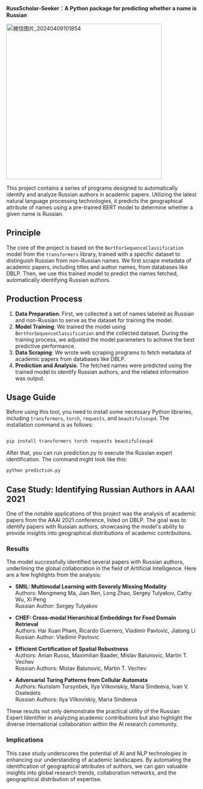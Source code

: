 **RussScholar-Seeker：A Python package for predicting whether a name is Russian**

<img width="410" alt="微信图片_20240409101854" src="https://github.com/TianciGao/RussScholar-Seeker/assets/153629778/ba73d175-091d-4439-925c-82cd9a97f7b9">

This project contains a series of programs designed to automatically identify and analyze Russian authors in academic papers. Utilizing the latest natural language processing technologies, it predicts the geographical attribute of names using a pre-trained BERT model to determine whether a given name is Russian.

## Principle

The core of the project is based on the `BertForSequenceClassification` model from the `transformers` library, trained with a specific dataset to distinguish Russian from non-Russian names. We first scrape metadata of academic papers, including titles and author names, from databases like DBLP. Then, we use this trained model to predict the names fetched, automatically identifying Russian authors.

## Production Process

1. **Data Preparation**: First, we collected a set of names labeled as Russian and non-Russian to serve as the dataset for training the model.
2. **Model Training**: We trained the model using `BertForSequenceClassification` and the collected dataset. During the training process, we adjusted the model parameters to achieve the best predictive performance.
3. **Data Scraping**: We wrote web scraping programs to fetch metadata of academic papers from databases like DBLP.
4. **Prediction and Analysis**: The fetched names were predicted using the trained model to identify Russian authors, and the related information was output.

## Usage Guide

Before using this tool, you need to install some necessary Python libraries, including `transformers`, `torch`, `requests`, and `beautifulsoup4`. The installation command is as follows:

```bash

pip install transformers torch requests beautifulsoup4
```
After that, you can run prediction.py to execute the Russian expert identification. The command might look like this:

```bash
python prediction.py
```
## Case Study: Identifying Russian Authors in AAAI 2021

One of the notable applications of this project was the analysis of academic papers from the AAAI 2021 conference, listed on DBLP. The goal was to identify papers with Russian authors, showcasing the model's ability to provide insights into geographical distributions of academic contributions.

### Results

The model successfully identified several papers with Russian authors, underlining the global collaboration in the field of Artificial Intelligence. Here are a few highlights from the analysis:

- **SMIL: Multimodal Learning with Severely Missing Modality**  
  Authors: Mengmeng Ma, Jian Ren, Long Zhao, Sergey Tulyakov, Cathy Wu, Xi Peng  
  Russian Author: Sergey Tulyakov

- **CHEF: Cross-modal Hierarchical Embeddings for Food Domain Retrieval**  
  Authors: Hai Xuan Pham, Ricardo Guerrero, Vladimir Pavlovic, Jiatong Li  
  Russian Author: Vladimir Pavlovic

- **Efficient Certification of Spatial Robustness**  
  Authors: Anian Ruoss, Maximilian Baader, Mislav Balunovic, Martin T. Vechev  
  Russian Authors: Mislav Balunovic, Martin T. Vechev

- **Adversarial Turing Patterns from Cellular Automata**  
  Authors: Nurislam Tursynbek, Ilya Vilkoviskiy, Maria Sindeeva, Ivan V. Oseledets  
  Russian Authors: Ilya Vilkoviskiy, Maria Sindeeva

These results not only demonstrate the practical utility of the Russian Expert Identifier in analyzing academic contributions but also highlight the diverse international collaboration within the AI research community.

### Implications

This case study underscores the potential of AI and NLP technologies in enhancing our understanding of academic landscapes. By automating the identification of geographical attributes of authors, we can gain valuable insights into global research trends, collaboration networks, and the geographical distribution of expertise.


